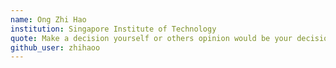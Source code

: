 ```yaml
---
name: Ong Zhi Hao
institution: Singapore Institute of Technology
quote: Make a decision yourself or others opinion would be your decision.
github_user: zhihaoo
---
```


